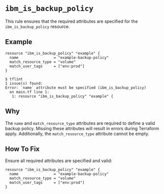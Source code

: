 # `ibm_is_backup_policy`

This rule ensures that the required attributes are specified for the `ibm_is_backup_policy` resource.

## Example

```hcl
resource "ibm_is_backup_policy" "example" {
  name                = "example-backup-policy"
  match_resource_type = "volume"
  match_user_tags     = ["env:prod"]
}
```

```console
$ tflint
1 issue(s) found:
Error: `name` attribute must be specified (ibm_is_backup_policy)
  on main.tf line 1:
   1: resource "ibm_is_backup_policy" "example" {
```

## Why

The `name` and `match_resource_type` attributes are required to define a valid backup policy. Missing these attributes will result in errors during Terraform apply. Additionally, the `match_resource_type` attribute cannot be empty.

## How To Fix

Ensure all required attributes are specified and valid:

```hcl
resource "ibm_is_backup_policy" "example" {
  name                = "example-backup-policy"
  match_resource_type = "volume"
  match_user_tags     = ["env:prod"]
}
```